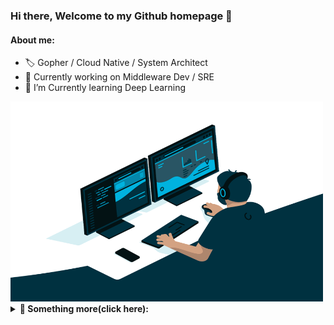 <!--**godsoul/godsoul** is a ✨ _special_ ✨ repository because its `README.md` (this file) appears on your GitHub profile.

Here are some ideas to get you started:

- 🔭 I’m currently working on ...
- 🌱 I’m currently learning ...
- 👯 I’m looking to collaborate on ...
- 🤔 I’m looking for help with ...
- 💬 Ask me about ...
- 📫 How to reach me: ...
- 😄 Pronouns: ...
- ⚡ Fun fact: ...
-->
### Hi there, Welcome to my Github homepage 👋

#### About me:

- 🏷️ Gopher / Cloud Native / System Architect
- 🔭 Currently working on Middleware Dev / SRE
- 🌱 I’m Currently learning Deep Learning

<img  alt="GIF" src="https://github.com/godsoul/godsoul/blob/main/code.gif?raw=true" width="500" height="320" />

<details>
    <summary><b>🌈 Something more(click here):</b></summary>
    <br>

<p aligin="center">
    <img align="center" height="165" src="https://github-readme-stats.vercel.app/api?username=godsoul&show_icons=true&hide_border=true&icon_color=586069&theme=vue-dark">
    <img align="center" height="165" src="https://github-readme-stats.vercel.app/api/top-langs/?username=godsoul&hide_langs_below=1&hide_border=true&theme=vue-dark&line_height=27&layout=compact"/>
</p>
  

